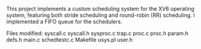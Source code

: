 This project implements a custom scheduling system for the XV6 operating system, featuring both stride scheduling and round-robin (RR) scheduling. I implemented a FIFO queue for the schedulers.


Files modified:
    syscall.c
    syscall.h
    sysproc.c
    trap.c
    proc.c
    proc.h
    param.h
    defs.h
    main.c
    schedtestc.c
    Makefile
    usys.pl
    user.h

